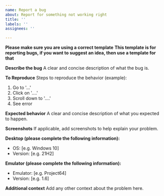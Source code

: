```yaml
---
name: Report a bug
about: Report for something not working right
title: ''
labels: ''
assignees: ''

---
```


**Please make sure you are using a correct template**
**This template is for reporting bugs, if you want to suggest an idea, then use a template for that**

**Describe the bug**
A clear and concise description of what the bug is.

**To Reproduce**
Steps to reproduce the behavior (example):
1. Go to '...'
2. Click on '....'
3. Scroll down to '....'
4. See error

**Expected behavior**
A clear and concise description of what you expected to happen.

**Screenshots**
If applicable, add screenshots to help explain your problem.

**Desktop (please complete the following information):**
 - OS: [e.g. Windows 10]
 - Version: [e.g. 21H2]

**Emulator (please complete the following information):**
 - Emulator: [e.g. Project64]
 - Version: [e.g. 1.6]

**Additional context**
Add any other context about the problem here.

